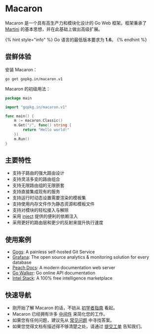 # Macaron

Macaron 是一个具有高生产力和模块化设计的 Go Web 框架。框架秉承了 [Martini](https://github.com/go-martini/martini) 的基本思想，并在此基础上做出高级扩展。

{% hint style="info" %} 
Go 语言的最低版本要求为 **1.6**。
{% endhint %}

## 尝鲜体验

安装 Macaron：

	go get gopkg.in/macaron.v1

Macaron 的初级用法：

```go
package main

import "gopkg.in/macaron.v1"

func main() {
	m := macaron.Classic()
	m.Get("/", func() string {
		return "Hello world!"
	})
	m.Run()
}
```

## 主要特性

- 支持子路由的强大路由设计
- 支持灵活多变的路由组合
- 支持无限路由组的无限嵌套
- 支持直接集成现有的服务
- 支持运行时动态设置需要渲染的模板集
- 支持使用内存文件作为静态资源和模板文件
- 支持对模块的轻松接入与解除
- 采用 [inject](https://github.com/codegangsta/inject) 提供的便利的依赖注入
- 采用更好的路由层和更少的反射来提升执行速度

## 使用案例

- [Gogs](https://gogs.io): A painless self-hosted Git Service
- [Grafana](http://grafana.org/): The open source analytics & monitoring solution for every database
- [Peach Docs](https://peachdocs.org): A modern documentation web server
- [Go Walker](https://gowalker.org): Go online API documentation
- [Intel Stack](https://intelstack.com/): A 100% free intelligence marketplace

## 快速导航

- 刚开始了解 Macaron 的话，不妨从 [初学者指南](zh-CN/starter_guide.md) 看起。
- Macaron 已经拥有许多 [中间件](zh-CN/middlewares/README.md) 来简化您的工作。
- 如果您有任何问题，建议先从 [常见问题](faqs.md) 中寻找答案。
- 如果您觉得文档有描述得不够清楚之处，请通过 [提交工单](https://github.com/go-macaron/docs/issues) 告知我们。
